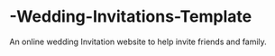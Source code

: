 # -Wedding-Invitations-Template
An online wedding Invitation website to help invite friends and family.
